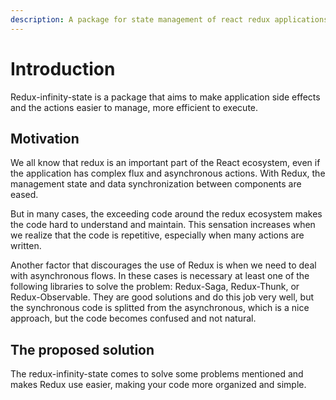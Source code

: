 ```yaml
---
description: A package for state management of react redux applications
---
```


# Introduction

Redux-infinity-state is a package that aims to make application side effects and the actions easier to manage, more efficient to execute. 

## Motivation

We all know that redux is an important part of the React ecosystem, even if the application has complex flux and asynchronous actions. With Redux, the management state and data synchronization between components are eased.

But in many cases, the exceeding code around the redux ecosystem makes the code hard to understand and maintain. This sensation increases when we realize that the code is repetitive, especially when many actions are written.

Another factor that discourages the use of Redux is when we need to deal with asynchronous flows. In these cases is necessary at least one of the following libraries to solve the problem: Redux-Saga, Redux-Thunk, or Redux-Observable. They are good solutions and do this job very well, but the synchronous code is splitted from the asynchronous, which is a nice approach, but the code becomes confused and not natural.

## The proposed solution

The redux-infinity-state comes to solve some problems mentioned and makes Redux use easier, making your code more organized and simple.

